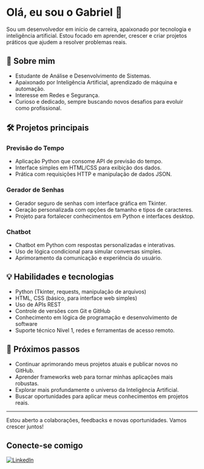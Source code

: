 # Olá, eu sou o Gabriel 👋

Sou um desenvolvedor em início de carreira, apaixonado por tecnologia e inteligência artificial. Estou focado em aprender, crescer e criar projetos práticos que ajudem a resolver problemas reais.

## 🚀 Sobre mim

- Estudante de Análise e Desenvolvimento de Sistemas.
- Apaixonado por Inteligência Artificial, aprendizado de máquina e automação.
- Interesse em Redes e Segurança.
- Curioso e dedicado, sempre buscando novos desafios para evoluir como profissional.

## 🛠 Projetos principais

### Previsão do Tempo
- Aplicação Python que consome API de previsão do tempo.
- Interface simples em HTML/CSS para exibição dos dados.
- Prática com requisições HTTP e manipulação de dados JSON.

### Gerador de Senhas
- Gerador seguro de senhas com interface gráfica em Tkinter.
- Geração personalizada com opções de tamanho e tipos de caracteres.
- Projeto para fortalecer conhecimentos em Python e interfaces desktop.

### Chatbot
- Chatbot em Python com respostas personalizadas e interativas.
- Uso de lógica condicional para simular conversas simples.
- Aprimoramento da comunicação e experiência do usuário.

## 💡 Habilidades e tecnologias

- Python (Tkinter, requests, manipulação de arquivos)
- HTML, CSS (básico, para interface web simples)
- Uso de APIs REST
- Controle de versões com Git e GitHub
- Conhecimento em lógica de programação e desenvolvimento de software
- Suporte técnico Nível 1, redes e ferramentas de acesso remoto.

## 🎯 Próximos passos

- Continuar aprimorando meus projetos atuais e publicar novos no GitHub.
- Aprender frameworks web para tornar minhas aplicações mais robustas.
- Explorar mais profundamente o universo da Inteligência Artificial.
- Buscar oportunidades para aplicar meus conhecimentos em projetos reais.

---

Estou aberto a colaborações, feedbacks e novas oportunidades. Vamos crescer juntos!

## Conecte-se comigo

[![LinkedIn](https://img.shields.io/badge/-LinkedIn-blue?logo=linkedin&style=for-the-badge)](https://www.linkedin.com/in/gabriel-rodrigues-a24663348)